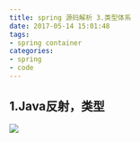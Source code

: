 ```yaml
---
title: spring 源码解析 3.类型体系
date: 2017-05-14 15:01:48
tags:
- spring container
categories:
- spring
- code
---
```

## 1.Java反射，类型
![](/assets/img/spring/javaType.png)